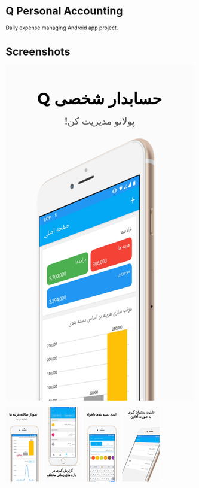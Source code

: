 # Q Personal Accounting

Daily expense managing Android app project.


# Screenshots

<img src="Screenshots/0.jpg">

<p float="left">
  <img src="Screenshots/1.jpg"  width="100" height="200">
  <img src="Screenshots/2.jpg"  width="100" height="200">
  <img src="Screenshots/3.jpg"  width="100" height="200">
  <img src="Screenshots/4.jpg"  width="100" height="200">
</p>
